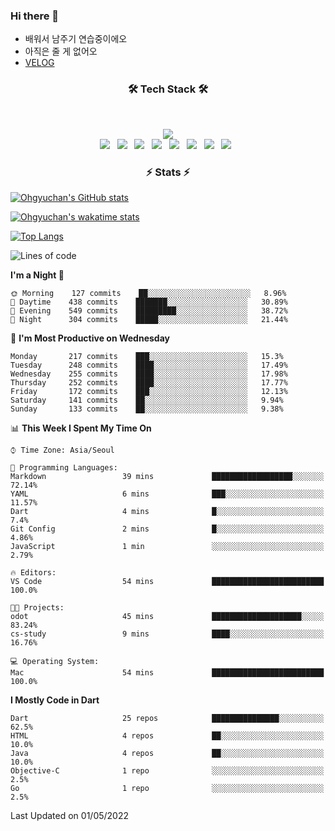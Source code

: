<!--
**Ohgyuchan/Ohgyuchan** is a ✨ _special_ ✨ repository because its `README.md` (this file) appears on your GitHub profile.

Here are some ideas to get you started:

- 🔭 I’m currently working on ...
- 🌱 I’m currently learning ...
- 👯 I’m looking to collaborate on ...
- 🤔 I’m looking for help with ...
- 💬 Ask me about ...
- 📫 How to reach me: ...
- 😄 Pronouns: ...
- ⚡ Fun fact: ...
-->

### Hi there 👋
  * 배워서 남주기 연습중이에오
  * 아직은 줄 게 없어오
  * [VELOG](https://velog.io/@terman)



<h3 align="center"><b>🛠 Tech Stack 🛠</b></h3>
</br>

<p align="center">
<a href="https://hits.seeyoufarm.com"><img src="https://hits.seeyoufarm.com/api/count/incr/badge.svg?url=https%3A%2F%2Fgithub.com%2FOhgyuchan&count_bg=%2379C83D&title_bg=%23555555&icon=&icon_color=%23E7E7E7&title=visitors+%F0%9F%99%8C&edge_flat=false"/></a></br>
<img src="https://img.shields.io/badge/HTML5-E34F26?style=flat-square&logo=HTML5&logoColor=white"/></a> &nbsp
<img src="https://img.shields.io/badge/CSS3-1572B6?style=flat-square&logo=CSS3&logoColor=white"/></a> &nbsp
<!-- <img src="https://img.shields.io/badge/JavaScript-F7DF1E?style=flat-square&logo=JavaScript&logoColor=white"/></a> &nbsp -->
<!-- <img src="https://img.shields.io/badge/Node.js-339933?style=flat-square&logo=Node.js&logoColor=white"/></a> &nbsp -->
<img src="https://img.shields.io/badge/Android-3DDC84?style=flat-square&logo=Android&logoColor=white"/></a> &nbsp
<img src="https://img.shields.io/badge/Flutter-02569B?style=flat-square&logo=Flutter&logoColor=white"></a> &nbsp
<img src="https://img.shields.io/badge/Dart-0175C2?style=flat-square&logo=Dart&logoColor=white"></a> &nbsp
<!-- <img src="https://img.shields.io/badge/R-0175C2?style=flat-square&logo=R&logoColor=white"></a> &nbsp -->
<!-- <img src="https://img.shields.io/badge/MongoDB-47A248?style=flat-square&logo=MongoDB&logoColor=white"/></a> &nbsp -->
<!-- <img src="https://img.shields.io/badge/MySQL-4479A1?style=flat-square&logo=MySQL&logoColor=white"/></a> &nbsp -->
<img src="https://img.shields.io/badge/c++-00599C?style=flat-square&logo=c%2B%2B&logoColor=white"/></a> &nbsp 
<img src="https://img.shields.io/badge/github-181717?style=flat-squar&logo=github&logoColor=white"></a> &nbsp 
<!-- <img src="https://img.shields.io/badge/linux-FCC624?style=flat-squar&logo=linux&logoColor=black"></a> &nbsp  -->
<img src="https://img.shields.io/badge/unity-FCC624?style=flat-squar&logo=unity&logoColor=black"></a> &nbsp 
<!-- <img src="https://img.shields.io/badge/Amazon AWS-232F3E?style=flat-square&logo=Amazon%20AWS&logoColor=white"/></a> &nbsp </p> -->

<h3 align="center"><b>⚡️ Stats ⚡️</b></h3>


[![Ohgyuchan's GitHub stats](https://github-readme-stats.vercel.app/api?username=Ohgyuchan&count_private=true&include_all_commits=true&show_icons=true&theme=buefy)](https://github.com/anuraghazra/github-readme-stats)

[![Ohgyuchan's wakatime stats](https://github-readme-stats.vercel.app/api/wakatime?username=@TermanOh&theme=buefy)](https://github.com/anuraghazra/github-readme-stats)

[![Top Langs](https://github-readme-stats.vercel.app/api/top-langs/?username=Ohgyuchan&layout=compact&exclude_repo=unity_example&theme=buefy)](https://github.com/Ohgyuchan/github-readme-stats)
  
<!--START_SECTION:waka-->
![Lines of code](https://img.shields.io/badge/From%20Hello%20World%20I%27ve%20Written-1.2%20million%20lines%20of%20code-blue)

**I'm a Night 🦉** 

```text
🌞 Morning    127 commits    ██░░░░░░░░░░░░░░░░░░░░░░░   8.96% 
🌆 Daytime    438 commits    ███████░░░░░░░░░░░░░░░░░░   30.89% 
🌃 Evening    549 commits    █████████░░░░░░░░░░░░░░░░   38.72% 
🌙 Night      304 commits    █████░░░░░░░░░░░░░░░░░░░░   21.44%

```
📅 **I'm Most Productive on Wednesday** 

```text
Monday       217 commits    ███░░░░░░░░░░░░░░░░░░░░░░   15.3% 
Tuesday      248 commits    ████░░░░░░░░░░░░░░░░░░░░░   17.49% 
Wednesday    255 commits    ████░░░░░░░░░░░░░░░░░░░░░   17.98% 
Thursday     252 commits    ████░░░░░░░░░░░░░░░░░░░░░   17.77% 
Friday       172 commits    ███░░░░░░░░░░░░░░░░░░░░░░   12.13% 
Saturday     141 commits    ██░░░░░░░░░░░░░░░░░░░░░░░   9.94% 
Sunday       133 commits    ██░░░░░░░░░░░░░░░░░░░░░░░   9.38%

```


📊 **This Week I Spent My Time On** 

```text
⌚︎ Time Zone: Asia/Seoul

💬 Programming Languages: 
Markdown                 39 mins             ██████████████████░░░░░░░   72.14% 
YAML                     6 mins              ███░░░░░░░░░░░░░░░░░░░░░░   11.57% 
Dart                     4 mins              █░░░░░░░░░░░░░░░░░░░░░░░░   7.4% 
Git Config               2 mins              █░░░░░░░░░░░░░░░░░░░░░░░░   4.86% 
JavaScript               1 min               ░░░░░░░░░░░░░░░░░░░░░░░░░   2.79%

🔥 Editors: 
VS Code                  54 mins             █████████████████████████   100.0%

🐱‍💻 Projects: 
odot                     45 mins             ████████████████████░░░░░   83.24% 
cs-study                 9 mins              ████░░░░░░░░░░░░░░░░░░░░░   16.76%

💻 Operating System: 
Mac                      54 mins             █████████████████████████   100.0%

```

**I Mostly Code in Dart** 

```text
Dart                     25 repos            ███████████████░░░░░░░░░░   62.5% 
HTML                     4 repos             ██░░░░░░░░░░░░░░░░░░░░░░░   10.0% 
Java                     4 repos             ██░░░░░░░░░░░░░░░░░░░░░░░   10.0% 
Objective-C              1 repo              ░░░░░░░░░░░░░░░░░░░░░░░░░   2.5% 
Go                       1 repo              ░░░░░░░░░░░░░░░░░░░░░░░░░   2.5%

```



 Last Updated on 01/05/2022
<!--END_SECTION:waka-->


